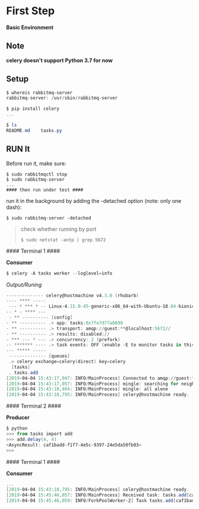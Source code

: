 # First Step

**Basic Environment**

## Note

**celery doesn't support Python 3.7 for now**

## Setup

```powershell
$ whereis rabbitmq-server
rabbitmq-server: /usr/sbin/rabbitmq-server

$ pip install celery
...

$ ls
README.md    tasks.py
```


## RUN It

Before run it, make sure:

```shell
$ sudo rabbitmqctl stop
$ sudo rabbitmq-server
...
#### then run under test ####
```

run it in the background by adding the -detached option (note: only one dash):

`$ sudo rabbitmq-server -detached` 

> check whether running by port
>
> `$ sudo netstat -antp | grep 5672`



\#### Terminal 1 ####

**Consumer**

```powershell
$ celery -A tasks worker --loglevel=info

```

*Output/Runing*

```powershell
-------------- celery@hostmachine v4.3.0 (rhubarb)
---- **** -----
 --- * *** * -- Linux-4.15.0-45-generic-x86_64-with-Ubuntu-18.04-bionic 2019-04-04 15:43:16
-- * - **** ---
 - ** ---------- [config]
- ** ---------- .> app: tasks:0x7fe7d77a0898
- ** ---------- .> transport: amqp://guest:**@localhost:5672//
- ** ---------- .> results: disabled://
- *** --- * --- .> concurrency: 2 (prefork)
-- ******* ---- .> task events: OFF (enable -E to monitor tasks in this worker)
--- ***** -----
 -------------- [queues]
 .> celery exchange=celery(direct) key=celery
  [tasks]
 . tasks.add
[2019-04-04 15:43:17,047: INFO/MainProcess] Connected to amqp://guest:**@127.0.0.1:5672//
[2019-04-04 15:43:17,057: INFO/MainProcess] mingle: searching for neighbors
[2019-04-04 15:43:18,404: INFO/MainProcess] mingle: all alone
[2019-04-04 15:43:18,795: INFO/MainProcess] celery@hostmachine ready.
```



\#### Terminal 2 ####

**Producer**

```powershell
$ python
>>> from tasks import add
>>> add.delay(4, 4)
<AsyncResult: caf1badd-f1f7-4e5c-9397-24e5da50fb03>
>>>
```



\#### Terminal 1 ####

**Consumer**

```powershell
...
[2019-04-04 15:43:18,795: INFO/MainProcess] celery@hostmachine ready.
[2019-04-04 15:45:46,057: INFO/MainProcess] Received task: tasks.add[caf1badd-f1f7-4e5c-9397-24e5da50fb03]  
[2019-04-04 15:45:46,059: INFO/ForkPoolWorker-2] Task tasks.add[caf1badd-f1f7-4e5c-9397-24e5da50fb03] succeeded in 0.00033685099992908363s: 8
```








